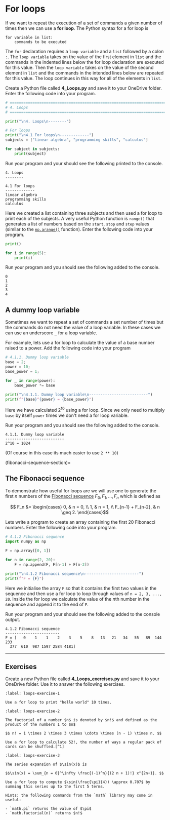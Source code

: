 # For loops

If we want to repeat the execution of a set of commands a given number of times then we can use a **for loop**. The Python syntax for a for loop is

```text
for variable in list:
    commands to be executed 
```

The `for` declaration requires a `loop variable` and a `list` followed by a colon `:`. The `loop variable` takes on the value of the first element in `list` and the commands in the indented lines below the for loop declaration are executed for this value. Then the `loop variable` takes on the value of the second element in `list` and the commands in the intended lines below are repeated for this value. The loop continues in this way for all of the elements in `list`.

Create a Python file called **4_Loops.py** and save it to your OneDrive folder. Enter the following code into your program.

```python
# =============================================================================
# 4. Loops
# =============================================================================

print("\n4. Loops\n--------")

# For loops
print("\n4.1 For loops\n-------------")
subjects = ["linear algebra", "programming skills", "calculus"]

for subject in subjects:
    print(subject)
```

Run your program and your should see the following printed to the console.

```text
4. Loops
--------

4.1 For loops
-------------
linear algebra
programming skills
calculus
```

Here we created a list containing three subjects and then used a for loop to print each of the subjects. A very useful Python function is `range()` that generates a list of numbers based on the `start`, `stop` and `step` values (similar to the [`np.arange()`](np.arange-section) function). Enter the following code into your program.

```python
print()

for i in range(5):
    print(i)
```

Run your program and you should see the following added to the console.

```text
0
1
2
3
4
```

## A dummy loop variable

Sometimes we want to repeat a set of commands a set number of times but the commands do not need the value of a loop variable. In these cases we can use an underscore `_` for a loop variable. 

For example, lets use a for loop to calculate the value of a base number raised to a power. Add the following code into your program

```python
# 4.1.1. Dummy loop variable
base = 2;
power = 10;
base_power = 1;

for _ in range(power):
    base_power *= base
  
print("\n4.1.1. Dummy loop variable\n--------------------------")  
print(f"{base}^{power} = {base_power}")
```

Here we have calculated $2^{10}$ using a for loop. Since we only need to multiply `base` by itself `power` times we don't need a for loop variable.

Run your program and you should see the following added to the console.

```text
4.1.1. Dummy loop variable
--------------------------
2^10 = 1024
```

(Of course in this case its much easier to use `2 ** 10`)

(fibonacci-sequence-section)=
## The Fibonacci sequence

To demonstrate how useful for loops are we will use one to generate the first $n$ numbers of the <a href="https://en.wikipedia.org/wiki/Fibonacci_sequence" target="_blank">Fibonacci sequence</a> $F_0, F_1, \ldots, F_n$ which is defined as

$$ F_n &= \begin{cases} 0, & n = 0, \\ 1, & n = 1, \\ F_{n-1} + F_{n-2}, & n \geq 2. \end{cases}$$

Lets write a program to create an array containing the first 20 Fibonacci numbers. Enter the following code into your program.

```python
# 4.1.2 Fibonacci sequence
import numpy as np

F = np.array([0, 1])

for n in range(2, 20):
    F = np.append(F, F[n-1] + F[n-2])

print("\n4.1.2 Fibonacci sequence\n------------------------")
print(f"F = {F}")
```

Here we initialise the array `F` so that it contains the first two values in the sequence and then use a for loop to loop through values of `n = 2, 3, ..., 20`. Inside the for loop we calculate the value of the $n$th number in the sequence and append it to the end of `F`.

Run your program and your should see the following added to the console output.

```text
4.1.2 Fibonacci sequence
------------------------
F = [   0    1    1    2    3    5    8   13   21   34   55   89  144  233
  377  610  987 1597 2584 4181]
```

---

## Exercises

Create a new Python file called **4_Loops_exercises.py** and save it to your OneDrive folder. Use it to answer the following exercises.

```{exercise}
:label: loops-exercise-1

Use a for loop to print "hello world" 10 times.
```

```{exercise}
:label: loops-exercise-2

The factorial of a number $n$ is denoted by $n!$ and defined as the product of the numbers 1 to $n$

$$ n! = 1 \times 2 \times 3 \times \cdots \times (n - 1) \times n. $$

Use a for loop to calculate 52!, the number of ways a regular pack of cards can be shuffled.[^1] 
```

[^1]: To give you an idea of how large the number 52! is imagine you are standing on the equator and set a timer to countdown from 52! seconds. After 1 billion years has elapsed take a step forward. Wait another billion years before taking a seconds step. Do this until you've reached all the way around the Earth and now take one drop of water out of the Pacific ocean and set it aside. Repeat this whole process until the entire Pacific ocean is drained and then lay a piece of paper on the ground. Repeat this entire process of draining the ocean again to lay another piece of paper on top of the first one. Rinse and repeat until that stack of papers reaches the sun. Complete all of this 1000 more times and you'll still only be a third of the way through the timer!

```{exercise}
:label: loops-exercise-3

The series expansion of $\sin(x)$ is

$$\sin(x) = \sum_{n = 0}^\infty \frac{(-1)^n}{(2 n + 1)!} x^{2n+1}. $$

Use a for loop to compute $\sin(\frac{\pi}{4}) \approx 0.707$ by summing this series up to the first 5 terms. 

Hints: the following commands from the `math` library may come in useful:

- `math.pi` returns the value of $\pi$
- `math.factorial(n)` returns $n!$
```